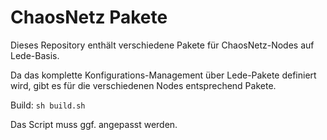 ChaosNetz Pakete
===================================

Dieses Repository enthält verschiedene Pakete für ChaosNetz-Nodes auf Lede-Basis.

Da das komplette Konfigurations-Management über Lede-Pakete definiert wird, gibt es für die verschiedenen Nodes entsprechend Pakete.

Build:
```sh build.sh```

Das Script muss ggf. angepasst werden.

